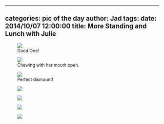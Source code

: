 
---
categories: pic of the day
author: Jad
tags: 
date: 2014/10/07 12:00:00
title:  More Standing and Lunch with Julie
---

<figure>
<img src="/img/2014/10/07/img_20141007_131127475_medium.jpg" />
<figcaption>Good One!</figcaption>
</figure>

<figure>
<img src="/img/2014/10/07/img_20141007_160857232_medium.jpg" />
<figcaption>Chewing with her mouth open.</figcaption>
</figure>

<figure>
<img src="/img/2014/10/07/img_9090_medium.jpg" />
<figcaption>Perfect dismount!</figcaption>
</figure>

<figure>
<img src="/img/2014/10/07/img_9089_medium.jpg" />
<figcaption></figcaption>
</figure>

<figure>
<img src="/img/2014/10/07/img_20141007_130850675_medium.jpg" />
<figcaption></figcaption>
</figure>

<figure>
<img src="/img/2014/10/07/img_9088_medium.jpg" />
<figcaption></figcaption>
</figure>

<figure>
<img src="/img/2014/10/07/img_20141007081935_medium.jpg" />
<figcaption></figcaption>
</figure>
